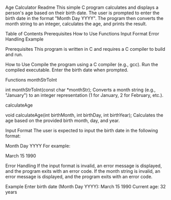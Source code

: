 Age Calculator Readme
This simple C program calculates and displays a person's age based on their birth date. The user is prompted to enter the birth date in the format "Month Day YYYY". The program then converts the month string to an integer, calculates the age, and prints the result.

Table of Contents
Prerequisites
How to Use
Functions
Input Format
Error Handling
Example

Prerequisites
This program is written in C and requires a C compiler to build and run.

How to Use
Compile the program using a C compiler (e.g., gcc).
Run the compiled executable.
Enter the birth date when prompted.

Functions
monthStrToInt

int monthStrToInt(const char *monthStr);
Converts a month string (e.g., "January") to an integer representation (1 for January, 2 for February, etc.).

calculateAge

void calculateAge(int birthMonth, int birthDay, int birthYear);
Calculates the age based on the provided birth month, day, and year.

Input Format
The user is expected to input the birth date in the following format:


Month Day YYYY
For example:

March 15 1990

Error Handling
If the input format is invalid, an error message is displayed, and the program exits with an error code.
If the month string is invalid, an error message is displayed, and the program exits with an error code.

Example
Enter birth date (Month Day YYYY): March 15 1990
Current age: 32 years
